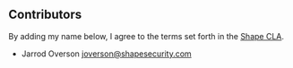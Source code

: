 Contributors
------------

By adding my name below, I agree to the terms set forth in the [Shape CLA](https://github.com/shapesecurity/CLA/README.md).

- Jarrod Overson <joverson@shapesecurity.com>

